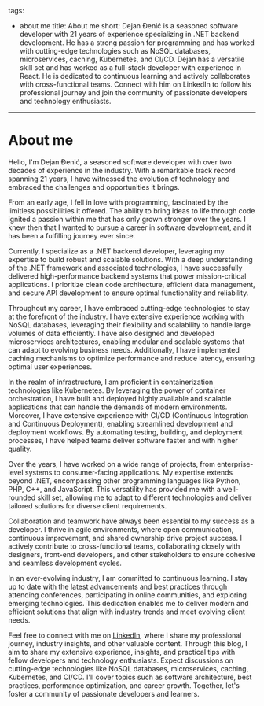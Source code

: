 tags:
  - about me
title: About me
short: Dejan Đenić is a seasoned software developer with 21 years of experience specializing in .NET backend development. He has a strong passion for programming and has worked with cutting-edge technologies such as NoSQL databases, microservices, caching, Kubernetes, and CI/CD. Dejan has a versatile skill set and has worked as a full-stack developer with experience in React. He is dedicated to continuous learning and actively collaborates with cross-functional teams. Connect with him on LinkedIn to follow his professional journey and join the community of passionate developers and technology enthusiasts.
---
# About me

Hello, I'm Dejan Đenić, a seasoned software developer with over two decades of experience in the industry. With a remarkable track record spanning 21 years, I have witnessed the evolution of technology and embraced the challenges and opportunities it brings.

From an early age, I fell in love with programming, fascinated by the limitless possibilities it offered. The ability to bring ideas to life through code ignited a passion within me that has only grown stronger over the years. I knew then that I wanted to pursue a career in software development, and it has been a fulfilling journey ever since.

Currently, I specialize as a .NET backend developer, leveraging my expertise to build robust and scalable solutions. With a deep understanding of the .NET framework and associated technologies, I have successfully delivered high-performance backend systems that power mission-critical applications. I prioritize clean code architecture, efficient data management, and secure API development to ensure optimal functionality and reliability.

Throughout my career, I have embraced cutting-edge technologies to stay at the forefront of the industry. I have extensive experience working with NoSQL databases, leveraging their flexibility and scalability to handle large volumes of data efficiently. I have also designed and developed microservices architectures, enabling modular and scalable systems that can adapt to evolving business needs. Additionally, I have implemented caching mechanisms to optimize performance and reduce latency, ensuring optimal user experiences.

In the realm of infrastructure, I am proficient in containerization technologies like Kubernetes. By leveraging the power of container orchestration, I have built and deployed highly available and scalable applications that can handle the demands of modern environments. Moreover, I have extensive experience with CI/CD (Continuous Integration and Continuous Deployment), enabling streamlined development and deployment workflows. By automating testing, building, and deployment processes, I have helped teams deliver software faster and with higher quality.

Over the years, I have worked on a wide range of projects, from enterprise-level systems to consumer-facing applications. My expertise extends beyond .NET, encompassing other programming languages like Python, PHP, C++, and JavaScript. This versatility has provided me with a well-rounded skill set, allowing me to adapt to different technologies and deliver tailored solutions for diverse client requirements.

Collaboration and teamwork have always been essential to my success as a developer. I thrive in agile environments, where open communication, continuous improvement, and shared ownership drive project success. I actively contribute to cross-functional teams, collaborating closely with designers, front-end developers, and other stakeholders to ensure cohesive and seamless development cycles.

In an ever-evolving industry, I am committed to continuous learning. I stay up to date with the latest advancements and best practices through attending conferences, participating in online communities, and exploring emerging technologies. This dedication enables me to deliver modern and efficient solutions that align with industry trends and meet evolving client needs.

Feel free to connect with me on [LinkedIn](https://www.linkedin.com/in/dejandjenic/), where I share my professional journey, industry insights, and other valuable content. Through this blog, I aim to share my extensive experience, insights, and practical tips with fellow developers and technology enthusiasts. Expect discussions on cutting-edge technologies like NoSQL databases, microservices, caching, Kubernetes, and CI/CD. I'll cover topics such as software architecture, best practices, performance optimization, and career growth. Together, let's foster a community of passionate developers and learners.